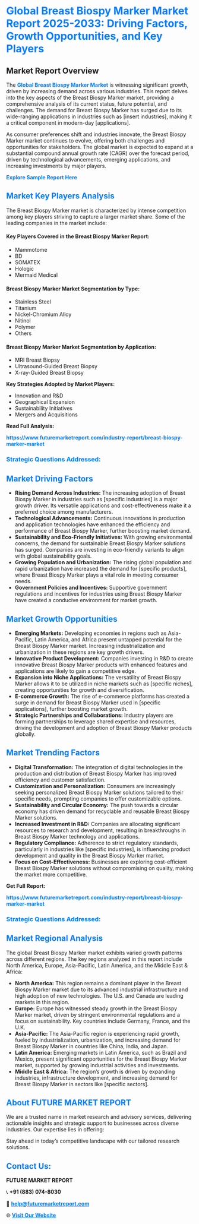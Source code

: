 <h1 style="color: #007BFF;">Global Breast Biospy Marker Market Report 2025-2033: Driving Factors, Growth Opportunities, and Key Players</h1>

<section id="overview">
<h2>Market Report Overview</h2>
<p>The <a href="https://www.futuremarketreport.com/industry-report/breast-biospy-marker-market" style="color: #007BFF; text-decoration: none;"><strong>Global Breast Biospy Marker Market</strong></a> is witnessing significant growth, driven by increasing demand across various industries. This report delves into the key aspects of the Breast Biospy Marker market, providing a comprehensive analysis of its current status, future potential, and challenges. The demand for Breast Biospy Marker has surged due to its wide-ranging applications in industries such as [insert industries], making it a critical component in modern-day [applications].</p>
<p>As consumer preferences shift and industries innovate, the Breast Biospy Marker market continues to evolve, offering both challenges and opportunities for stakeholders. The global market is expected to expand at a substantial compound annual growth rate (CAGR) over the forecast period, driven by technological advancements, emerging applications, and increasing investments by major players.</p>
</section>

<section id="overview">
<p><a href="https://www.futuremarketreport.com/request-sample/reportId=78583" style="color: #007BFF; text-decoration: none;"><strong>Explore Sample Report Here</strong></a></p>
</section>

<section id="key-players">
<h2 style="color: #007BFF;">Market Key Players Analysis</h2>
<p>The Breast Biospy Marker market is characterized by intense competition among key players striving to capture a larger market share. Some of the leading companies in the market include:</p>
<h4>Key Players Covered in the Breast Biospy Marker Report:</h4>
<ul><li>Mammotome</li><li>BD</li><li>SOMATEX</li><li>Hologic</li><li>Mermaid Medical</li></ul>
<h4>Breast Biospy Marker Market Segmentation by Type:</h4>
<ul><li>Stainless Steel</li><li>Titanium</li><li>Nickel-Chromium Alloy</li><li>Nitinol</li><li>Polymer</li><li>Others</li></ul>

<h4>Breast Biospy Marker Market Segmentation by Application:</h4>
<ul><li>MRI Breast Biopsy</li><li>Ultrasound-Guided Breast Biopsy</li><li>X-ray-Guided Breast Biopsy</li></ul>
<p><strong>Key Strategies Adopted by Market Players:</strong></p>
<ul>
<li>Innovation and R&D</li>
<li>Geographical Expansion</li>
<li>Sustainability Initiatives</li>
<li>Mergers and Acquisitions</li>
</ul>
</section>

<section>
<p><strong>Read Full Analysis: </strong></p><a href="https://www.futuremarketreport.com/industry-report/breast-biospy-marker-market" style="color: #007BFF; text-decoration: none;"><strong>https://www.futuremarketreport.com/industry-report/breast-biospy-marker-market</strong></a>
<h3 style="color: #007BFF;">Strategic Questions Addressed:</h3>
</section>

<section id="driving-factors">
<h2 style="color: #007BFF;">Market Driving Factors</h2>
<ul>
<li><strong>Rising Demand Across Industries:</strong> The increasing adoption of Breast Biospy Marker in industries such as [specific industries] is a major growth driver. Its versatile applications and cost-effectiveness make it a preferred choice among manufacturers.</li>
<li><strong>Technological Advancements:</strong> Continuous innovations in production and application technologies have enhanced the efficiency and performance of Breast Biospy Marker, further boosting market demand.</li>
<li><strong>Sustainability and Eco-Friendly Initiatives:</strong> With growing environmental concerns, the demand for sustainable Breast Biospy Marker solutions has surged. Companies are investing in eco-friendly variants to align with global sustainability goals.</li>
<li><strong>Growing Population and Urbanization:</strong> The rising global population and rapid urbanization have increased the demand for [specific products], where Breast Biospy Marker plays a vital role in meeting consumer needs.</li>
<li><strong>Government Policies and Incentives:</strong> Supportive government regulations and incentives for industries using Breast Biospy Marker have created a conducive environment for market growth.</li>
</ul>
</section>

<section id="growth-opportunities">
<h2 style="color: #007BFF;">Market Growth Opportunities</h2>
<ul>
<li><strong>Emerging Markets:</strong> Developing economies in regions such as Asia-Pacific, Latin America, and Africa present untapped potential for the Breast Biospy Marker market. Increasing industrialization and urbanization in these regions are key growth drivers.</li>
<li><strong>Innovative Product Development:</strong> Companies investing in R&D to create innovative Breast Biospy Marker products with enhanced features and applications are likely to gain a competitive edge.</li>
<li><strong>Expansion into Niche Applications:</strong> The versatility of Breast Biospy Marker allows it to be utilized in niche markets such as [specific niches], creating opportunities for growth and diversification.</li>
<li><strong>E-commerce Growth:</strong> The rise of e-commerce platforms has created a surge in demand for Breast Biospy Marker used in [specific applications], further boosting market growth.</li>
<li><strong>Strategic Partnerships and Collaborations:</strong> Industry players are forming partnerships to leverage shared expertise and resources, driving the development and adoption of Breast Biospy Marker products globally.</li>
</ul>
</section>

<section id="trending-factors">
<h2 style="color: #007BFF;">Market Trending Factors</h2>
<ul>
<li><strong>Digital Transformation:</strong> The integration of digital technologies in the production and distribution of Breast Biospy Marker has improved efficiency and customer satisfaction.</li>
<li><strong>Customization and Personalization:</strong> Consumers are increasingly seeking personalized Breast Biospy Marker solutions tailored to their specific needs, prompting companies to offer customizable options.</li>
<li><strong>Sustainability and Circular Economy:</strong> The push towards a circular economy has driven demand for recyclable and reusable Breast Biospy Marker solutions.</li>
<li><strong>Increased Investment in R&D:</strong> Companies are allocating significant resources to research and development, resulting in breakthroughs in Breast Biospy Marker technology and applications.</li>
<li><strong>Regulatory Compliance:</strong> Adherence to strict regulatory standards, particularly in industries like [specific industries], is influencing product development and quality in the Breast Biospy Marker market.</li>
<li><strong>Focus on Cost-Effectiveness:</strong> Businesses are exploring cost-efficient Breast Biospy Marker solutions without compromising on quality, making the market more competitive.</li>
</ul>
</section>

<section>
<p><strong>Get Full Report: </strong></p><a href="https://www.futuremarketreport.com/industry-report/breast-biospy-marker-market" style="color: #007BFF; text-decoration: none;"><strong>https://www.futuremarketreport.com/industry-report/breast-biospy-marker-market</strong></a>
<h3 style="color: #007BFF;">Strategic Questions Addressed:</h3>
</section>


<section id="regional-analysis">
<h2 style="color: #007BFF;">Market Regional Analysis</h2>
<p>The global Breast Biospy Marker market exhibits varied growth patterns across different regions. The key regions analyzed in this report include North America, Europe, Asia-Pacific, Latin America, and the Middle East & Africa:</p>
<ul>
<li><strong>North America:</strong> This region remains a dominant player in the Breast Biospy Marker market due to its advanced industrial infrastructure and high adoption of new technologies. The U.S. and Canada are leading markets in this region.</li>
<li><strong>Europe:</strong> Europe has witnessed steady growth in the Breast Biospy Marker market, driven by stringent environmental regulations and a focus on sustainability. Key countries include Germany, France, and the U.K.</li>
<li><strong>Asia-Pacific:</strong> The Asia-Pacific region is experiencing rapid growth, fueled by industrialization, urbanization, and increasing demand for Breast Biospy Marker in countries like China, India, and Japan.</li>
<li><strong>Latin America:</strong> Emerging markets in Latin America, such as Brazil and Mexico, present significant opportunities for the Breast Biospy Marker market, supported by growing industrial activities and investments.</li>
<li><strong>Middle East & Africa:</strong> The region’s growth is driven by expanding industries, infrastructure development, and increasing demand for Breast Biospy Marker in sectors like [specific sectors].</li>
</ul>
</section>

<footer>
<h2 style="color: #007BFF;">About FUTURE MARKET REPORT</h2>
<p>We are a trusted name in market research and advisory services, delivering actionable insights and strategic support to businesses across diverse industries. Our expertise lies in offering:</p>

<p>Stay ahead in today’s competitive landscape with our tailored research solutions.</p>

<h2 style="color: #007BFF;">Contact Us:</h2>
<p><strong>FUTURE MARKET REPORT</strong></p>
<p>📞 <strong>+91 (883) 074-8030</strong></p>
<p>📧 <strong><a href="mailto:help@futuremarketreport.com" style="color: #007BFF;">help@futuremarketreport.com</a></strong></p>
<p>🌐 <strong><a href="https://www.futuremarketreport.com/" style="color: #007BFF;">Visit Our Website</a></strong></p>
</footer>